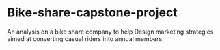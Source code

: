 # Bike-share-capstone-project
An analysis on a bike share company to help Design marketing strategies aimed at converting casual riders into annual members.
